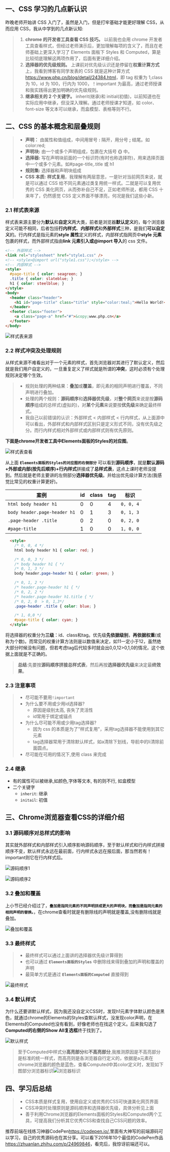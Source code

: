 <!--
 * @Descripttion:
 * @version:
 * @Author: woxiaoyao
 * @Date: 2020-10-10 13:09:33
 * @LastEditTime: 2020-10-10 17:14:10
-->

## 一、CSS 学习的几点新认识

昨晚老师开始讲 CSS 入门了，虽然是入门，但是打牢基础才能更好理解 CSS，从而应用 CSS，我从中学到的几点新认知:

> 1.  **chrome 的开发者工具查看 CSS 技巧。** 以前我也会用 chrome 开发者工具查看样式，但经过老师演示后，更加理解每项的含义了，而且在老师基础上更深入学习了 Elements 面板下 Styles 和 Computed，算是比较彻底理解这两项作用了，后面有更详细介绍。
> 2.  **选择器的优先级规则。** 上课前对优先级认识还是停留在**权重计算方式**上，我看到博客有同学发表的 CSS 就是这种计算方式<https://www.php.cn/blog/detail/24384.html>，即 tag 权重为 1,class 为 10，id 为 100，行内为 1000，！important 为最高，通过老师授课和我实践得出更加明确的优先级规则。
> 3.  **继承相关的 2 个关键字。** inherit(继承)和 initial(初值)，以前知道也在实际应用中继承，但没深入理解。通过老师授课才知道，如 color、font-size 等文本可以继承，而盒模型、表格等则不行。

## 二、CSS 的基本概念和层叠规则

> - **声明：** 由属性和值组成，中间用冒号 **:** 隔开，用分号 **;** 结尾。如 color:red;
> - **声明块:** 由一个或多个声明组成，包裹在大括号 **{}** 中。
> - **选择器:** 写在声明块前面的一个标识符(有时也称选择符)，用来选择页面中一个或多个元素。如#page-title,.title 或 h1
> - **规则集:** 选择器和声明块组成
> - **CSS 本质:** **样式复用**，我理解有两层意思，一是针对当前网页来说，就是可以通过 CSS 给不同元素通过类复用统一样式。二就是可以复用优秀的 CSS 美化网页，从而弥补自己不足，正如老师所说，都用 CSS 十来年了，仍然感觉 CSS 定义界面不够漂亮，何况是我们这些小新。

### 2.1 样式表来源

样式表来源主要分为**默认**和**自定义**两大类，前者是浏览器**默认定义**的，每个浏览器定义可能不相同，后者包括**行内样式**、**内部样式**和**外部样式**三种，是我们**可以自定义**的。行内样式是指元素的**style 属性**定义的样式，内部样式指网页中**style 元素**包裹的样式，而外部样式指由**link 元素引入或@import 导入**的 css 文件。

```html
<!-- 外部样式 -->
<link rel="stylesheet" href="style1.css" />
<!-- <style>@import url("style1.css");</style> -->
<!-- 内部样式 -->
<style>
  #page-title { color: seagreen; }
  .title { color: slateblue; }
  h1 { color: steelblue; }
</style>
<body>
  <header class="header">
    <h1 id="page-title" class="title" style="color:teal;">Hello World!</h1>
  </header>
  <footer class="footer">
    <a class="page-a" href="#">&copy;www.php.cn</a>
  </footer>
</body>
```

![样式表来源](css01.png '样式表来源')

### 2.2 样式冲突及处理规则
从样式来源不难看出对于一个元素的样式，首先浏览器对其进行了默认定义，然后就是我们用户自定义的，一旦重复定义了样式就是所谓的**冲突**，这时必须有个处理规则决定哪个生效。
>- 规则处理的两种结果：**叠加**或**覆盖**，即元素的相同声明进行覆盖，不同声明进行叠加。
>- 处理的两个规则：**源码顺序**和**选择器优先级**，对**整个网页**来说是按**源码顺序**组成的总样式(虚拟的)，对**某个元素**来说要按**优先级**来确定最终样式。
>- 我自己以前错误的认识：外部样式 < 内部样式 < 行内样式，从上面源中可以看出，外部样式和内部样式区别只是定义形式不同，没有优先级之分。而行内样式相对外部样式或内部样式则有优先原则。

**下面是chrome开发者工具中Elements面板的Styles的对应图**。

![样式表查看](css02.png 'chrome开发者工具查看样式表')

从上面 **`Elements面板的Styles的对应图的右侧部分`** 可以看到**源码顺序**，就是**默认源码+外部或内部(按先后顺序)+行内样式**拼接成了**总样式表**，这点上课时老师没提到。然后就是老师主要讲的左侧部分**选择器优先级**。并给出优先级计算方法(我感觉比常见的权重计算更好)。

| 案例                         | id  | class | tag | 标识      |
| ---------------------------- | --- | ----- | --- | --------- |
| `html body header h1`        | 0   | 0     | 4   | `0, 0, 4` |
| `body header.page-header h1` | 0   | 1     | 3   | `0, 1, 3` |
| `.page-header .title`        | 0   | 2     | 0   | `0, 2, 0` |
| `#page-title`                | 1   | 0     | 0   | `1, 0, 0` |
```html
  <style>
    /* 0, 0, 4 */
    html body header h1 { color: red; }

    /* 0, 0, 3 */
    /* body header h1 { */
    /* 0, 1, 3 */
    body header.page-header h1 { color: green; }

    /* 0, 1, 2 */
    /* header.page-header h1 { */
    /* 0, 2, 2 */
    /* header.page-header h1.title { */
    /* 0, 2, 0  > 0, 1,3*/
    .page-header .title { color: blue; }

    /* 1, 0,0 */
    #page-title { color: cyan; }
  </style>
```

将选择器的权重分为**三级**：id、class和tag。优先级**先依据级别**，**再依据权重**(或称为个数)。而常见的权重计算方法则是以数值来决定，如11一定小于12，虽然绝大部分时候没有问题，但若考虑tag后代较多时就会出0,0,12>0,1,0的情况，这个依据上面就是不正确的。

>**总结**:先要按**源码顺序拼接总样式表**，然后再按**选择器优先级**来决定最**终效果**。

### 2.3 注意事项
>- 尽可能不要用`!important`
>- 为什么要不用或少用id选择器?
>    - 原因是级别太高, 丧失了灵活性
>    - id常用于绑定或锚点
>- 为什么尽可能不用或少用tag选择器?
>    - 因为 css 的本质是为了"样式复用"，采用tag选择器不能使用到其它元素
>    - tag选择器常用于清除默认样式，如a清除下划线，导航中的li清除前面圆点。
>- 尽可能在可用的情况下,使用 class 来完成

### 2.4 继承
- 有的属性可以被继承,如颜色,字体等文本, 有的则不行, 如盒模型
- 二个关键字
  - `inherit`: 继承
  - `initail`: 初值

## 三、Chrome浏览器查看CSS的详细介绍

### 3.1 源码顺序对总样式的影响
其实就外部样式和内部样式引入顺序影响源码顺序，至于默认样式和行内样式拼接顺序不变，默认样式永远在最前面，行内样式永远在报后面，那当然若有！important则它在行内样式后。

![源码顺序1](css03.png)

![源码顺序2](css04.png)

### 3.2 叠加和覆盖
上小节已经介绍过了，**`叠加是指同元素的不同声明拼成更大的声明块，而叠加是指同元素的相同声明的替换。`**，在chrome查看时就是有删除线的声明就是覆盖,没有删除线就是叠加。

![叠加和覆盖](css05.png)

### 3.3 最终样式
>- 最终样式可以通过上面讲的选择器优先级计算得到
>- 也可以通过 **`Elements面板的Styles`** 中删除线来得到叠加的声明和覆盖的声明
>- 最简单方式是通过 **`Elements面板的Computed`** 直接得到

![最终样式](css06.png)

### 3.4 默认样式
为什么还要讲默认样式，因为我还没自定义CSS时，发现h1元素字体默认颜色是黑色，就通过chrome的Elements的Styles查默认样式，没发现color声明，在Elements的Computed也没有看到，好像老师也在找这个定义。后来我勾选了**Computed的右侧的Show All复选框**终于找到了。

![默认样式](css07.png)

> 至于Computed中样式分**高亮部分**和**不高亮部分**,我推测原因是不高亮部分是标准的统一样式，而高亮则是各浏览器自行定义的，依据是a元素在chrome浏览器的颜色是蓝色，查看Computed中其color定义时，发现如下图部分浏览器标识![浏览器标识](css08.png)

## 四、学习后总结
>- CSS本质是样式复用，使用自定义或优秀的CSS可快速美化网页界面
>- CSS冲突时处理原则是源码顺序和选择器优先级，具体分析见上面
>- 善于利用Chrome浏览器的Elements面板的Styles和Computed两个工具，可提高我们分析其它优秀CSS和查找自己CSS问题的效率。

推荐前端在线练习神器CodePen<https://codepen.io/>,里面有大神写的前端源码可以学习，自己的优秀源码也在其分享。可以看下2016年10个最佳的CodePen作品<https://zhuanlan.zhihu.com/p/24969846>，看完后，我惊讶前端还可以。